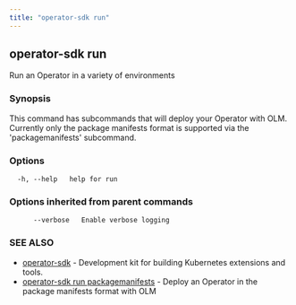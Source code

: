 ```yaml
---
title: "operator-sdk run"
---
```

## operator-sdk run

Run an Operator in a variety of environments

### Synopsis

This command has subcommands that will deploy your Operator with OLM.
Currently only the package manifests format is supported via the 'packagemanifests' subcommand.

### Options

```
  -h, --help   help for run
```

### Options inherited from parent commands

```
      --verbose   Enable verbose logging
```

### SEE ALSO

* [operator-sdk](../operator-sdk)	 - Development kit for building Kubernetes extensions and tools.
* [operator-sdk run packagemanifests](../operator-sdk_run_packagemanifests)	 - Deploy an Operator in the package manifests format with OLM

